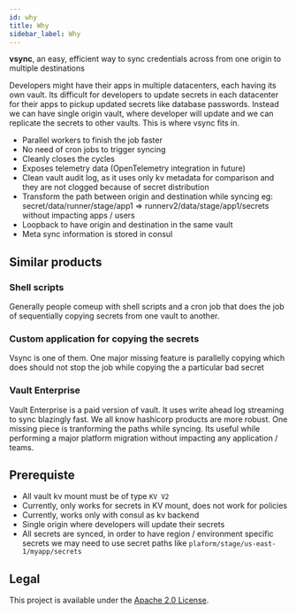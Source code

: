 ```yaml
---
id: why
title: Why
sidebar_label: Why
---
```


**vsync**, an easy, efficient way to sync credentials across from one origin to multiple destinations

Developers might have their apps in multiple datacenters, each having its own vault. Its difficult for developers to update secrets in each datacenter for their apps to pickup updated secrets like database passwords. Instead we can have single origin vault, where developer will update and we can replicate the secrets to other vaults. This is where vsync fits in.

* Parallel workers to finish the job faster
* No need of cron jobs to trigger syncing
* Cleanly closes the cycles
* Exposes telemetry data (OpenTelemetry integration in future)
* Clean vault audit log, as it uses only kv metadata for comparison and they are not clogged because of secret distribution
* Transform the path between origin and destination while syncing eg: secret/data/runner/stage/app1 => runnerv2/data/stage/app1/secrets without impacting apps / users
* Loopback to have origin and destination in the same vault
* Meta sync information is stored in consul

## Similar products

### Shell scripts
Generally people comeup with shell scripts and a cron job that does the job of sequentially copying secrets from one vault to another.

### Custom application for copying the secrets
Vsync is one of them. One major missing feature is parallelly copying which does should not stop the job while copying the a particular bad secret

### Vault Enterprise
Vault Enterprise is a paid version of vault. It uses write ahead log streaming to sync blazingly fast. We all know hashicorp products are more robust. One missing piece is tranforming the paths while syncing. Its useful while performing a major platform migration without impacting any application / teams.

## Prerequiste

* All vault kv mount must be of type `KV V2`
* Currently, only works for secrets in KV mount, does not work for policies
* Currently, works only with consul as kv backend
* Single origin where developers will update their secrets
* All secrets are synced, in order to have region / environment specific secrets we may need to use secret paths like `plaform/stage/us-east-1/myapp/secrets`

## Legal
This project is available under the [Apache 2.0 License](http://www.apache.org/licenses/LICENSE-2.0.html).
